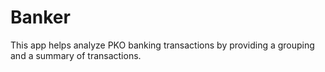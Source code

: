 # Banker

This app helps analyze PKO banking transactions by providing a grouping and a summary of transactions. 